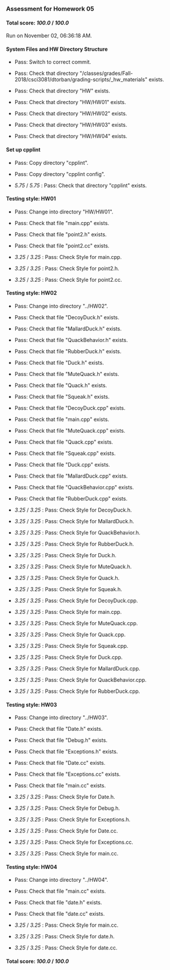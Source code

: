 ### Assessment for Homework 05

#### Total score: _100.0_ / _100.0_

Run on November 02, 06:36:18 AM.


#### System Files and HW Directory Structure

+ Pass: Switch to correct commit.



+ Pass: Check that directory "/classes/grades/Fall-2018/csci3081/dtorban/grading-scripts/_hw_materials" exists.

+ Pass: Check that directory "HW" exists.

+ Pass: Check that directory "HW/HW01" exists.

+ Pass: Check that directory "HW/HW02" exists.

+ Pass: Check that directory "HW/HW03" exists.

+ Pass: Check that directory "HW/HW04" exists.


#### Set up cpplint

+ Pass: Copy directory "cpplint".



+ Pass: Copy directory "cpplint config".



+  _5.75_ / _5.75_ : Pass: Check that directory "cpplint" exists.


#### Testing style: HW01

+ Pass: Change into directory "HW/HW01".

+ Pass: Check that file "main.cpp" exists.

+ Pass: Check that file "point2.h" exists.

+ Pass: Check that file "point2.cc" exists.

+  _3.25_ / _3.25_ : Pass: Check Style for main.cpp.



+  _3.25_ / _3.25_ : Pass: Check Style for point2.h.



+  _3.25_ / _3.25_ : Pass: Check Style for point2.cc.




#### Testing style: HW02

+ Pass: Change into directory "../HW02".

+ Pass: Check that file "DecoyDuck.h" exists.

+ Pass: Check that file "MallardDuck.h" exists.

+ Pass: Check that file "QuackBehavior.h" exists.

+ Pass: Check that file "RubberDuck.h" exists.

+ Pass: Check that file "Duck.h" exists.

+ Pass: Check that file "MuteQuack.h" exists.

+ Pass: Check that file "Quack.h" exists.

+ Pass: Check that file "Squeak.h" exists.

+ Pass: Check that file "DecoyDuck.cpp" exists.

+ Pass: Check that file "main.cpp" exists.

+ Pass: Check that file "MuteQuack.cpp" exists.

+ Pass: Check that file "Quack.cpp" exists.

+ Pass: Check that file "Squeak.cpp" exists.

+ Pass: Check that file "Duck.cpp" exists.

+ Pass: Check that file "MallardDuck.cpp" exists.

+ Pass: Check that file "QuackBehavior.cpp" exists.

+ Pass: Check that file "RubberDuck.cpp" exists.

+  _3.25_ / _3.25_ : Pass: Check Style for DecoyDuck.h.



+  _3.25_ / _3.25_ : Pass: Check Style for MallardDuck.h.



+  _3.25_ / _3.25_ : Pass: Check Style for QuackBehavior.h.



+  _3.25_ / _3.25_ : Pass: Check Style for RubberDuck.h.



+  _3.25_ / _3.25_ : Pass: Check Style for Duck.h.



+  _3.25_ / _3.25_ : Pass: Check Style for MuteQuack.h.



+  _3.25_ / _3.25_ : Pass: Check Style for Quack.h.



+  _3.25_ / _3.25_ : Pass: Check Style for Squeak.h.



+  _3.25_ / _3.25_ : Pass: Check Style for DecoyDuck.cpp.



+  _3.25_ / _3.25_ : Pass: Check Style for main.cpp.



+  _3.25_ / _3.25_ : Pass: Check Style for MuteQuack.cpp.



+  _3.25_ / _3.25_ : Pass: Check Style for Quack.cpp.



+  _3.25_ / _3.25_ : Pass: Check Style for Squeak.cpp.



+  _3.25_ / _3.25_ : Pass: Check Style for Duck.cpp.



+  _3.25_ / _3.25_ : Pass: Check Style for MallardDuck.cpp.



+  _3.25_ / _3.25_ : Pass: Check Style for QuackBehavior.cpp.



+  _3.25_ / _3.25_ : Pass: Check Style for RubberDuck.cpp.




#### Testing style: HW03

+ Pass: Change into directory "../HW03".

+ Pass: Check that file "Date.h" exists.

+ Pass: Check that file "Debug.h" exists.

+ Pass: Check that file "Exceptions.h" exists.

+ Pass: Check that file "Date.cc" exists.

+ Pass: Check that file "Exceptions.cc" exists.

+ Pass: Check that file "main.cc" exists.

+  _3.25_ / _3.25_ : Pass: Check Style for Date.h.



+  _3.25_ / _3.25_ : Pass: Check Style for Debug.h.



+  _3.25_ / _3.25_ : Pass: Check Style for Exceptions.h.



+  _3.25_ / _3.25_ : Pass: Check Style for Date.cc.



+  _3.25_ / _3.25_ : Pass: Check Style for Exceptions.cc.



+  _3.25_ / _3.25_ : Pass: Check Style for main.cc.




#### Testing style: HW04

+ Pass: Change into directory "../HW04".

+ Pass: Check that file "main.cc" exists.

+ Pass: Check that file "date.h" exists.

+ Pass: Check that file "date.cc" exists.

+  _3.25_ / _3.25_ : Pass: Check Style for main.cc.



+  _3.25_ / _3.25_ : Pass: Check Style for date.h.



+  _3.25_ / _3.25_ : Pass: Check Style for date.cc.



#### Total score: _100.0_ / _100.0_

